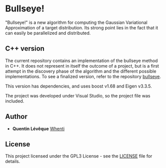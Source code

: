# Bullseye!

"Bullseye!" is a new algorithm for computing the Gaussian Variational Approximation of a target distribution. Its strong point lies in the fact that it can easily be parallelized and distributed.

## C++ version

The current repository contains an implementation of the bullseye method in C++. It does not represent in itself the outcome of a project, but is a first attempt in the discovery phase of the algorithm and the different possible implementations.
To see a finalized version, refer to the repository [bullseye](https://github.com/Whenti/bullseye/).

This version has dependencies, and uses boost v1.68 and Eigen v3.3.5.

The project was developed under Visual Studio, so the project file was included.

## Author

* **Quentin Lévêque** [Whenti](https://github.com/Whenti)

## License

This project licensed under the GPL3 License - see the [LICENSE](LICENSE) file for details.
